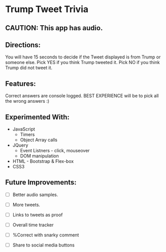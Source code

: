 # Trump Tweet Trivia

## CAUTION: This app has audio.

## Directions:
You will have 15 seconds to decide if the Tweet displayed is from Trump or someone else.
Pick YES if you think Trump tweeted it.
Pick NO if you think Trump did not tweet it.

## Features:
Correct answers are console logged.
BEST EXPERIENCE will be to pick all the wrong answers :)

## Experimented With:
* JavaScript
    * Timers
    * Object Array calls
* JQuery 
    * Event Listners - click, mouseover
    * DOM manipulation
* HTML - Bootstrap & Flex-box
* CSS3 

## Future Improvements:
- [ ] Better audio samples.
- [ ] More tweets.
- [ ] Links to tweets as proof
- [ ] Overall time tracker
- [ ] %Correct with snarky comment
- [ ] Share to social media buttons

